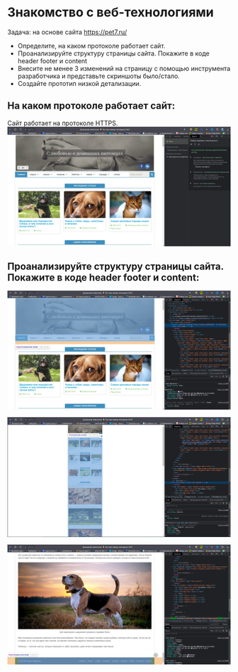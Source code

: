 # Знакомство с веб-технологиями

Задача: на основе сайта https://pet7.ru/
- Определите, на каком протоколе работает сайт.
- Проанализируйте структуру страницы сайта. Покажите в коде header footer и content
- Внесите не менее 3 изменений на страницу с помощью инструмента разработчика и представьте скриншоты было/стало.
- Создайте прототип низкой детализации.

## На каком протоколе работает сайт:
Сайт работает на протоколе HTTPS.
![protocol](protocol.jpg "protocol")

## Проанализируйте структуру страницы сайта. Покажите в коде header footer и content:

![header](header.jpg "header")

![content](content.jpg "content")

![footer](footer.jpg "footer")